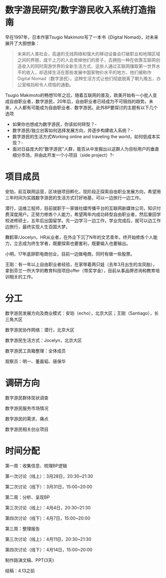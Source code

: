 # 数字游民研究/数字游民收入系统打造指南

早在1997年，日本作家Tsugio Makimoto写了一本书《Digital Nomad》，对未来展开了大胆想象：

>未来的人类社会，高速的无线网络和强大的移动设备会打破职业和地理区域之间的界限，成千上万的人会卖掉他们的房子，去拥抱一种在依靠互联网创造收入的同时周游世界的全新生活方式，这些人通过互联网赚取第一世界水平的收入，却选择生活在那些发展中国家物价水平的地方，他们被称作Digital Nomad（数字游民）。这种生活方式让他们彻底脱离了朝九晚五，办公室格挡和令人烦恼的通勤。

Tsugio Makimoto的畅想10年之后，随着互联网的普及，欧美开始有一小批人变成自由职业者，数字游民，20年后，自由职业者已经成为不可阻挡的趋势。未来，人人都有可能成为自由职业者、数字游民。此外BP要探讨的主题有以下几个选项

- 如果你也想成为数字游民，你该如何转型？-
- 数字游民/独立创客如何选择发展方向，并逐步构建收入系统？-
- 数字游民的生活方式Working online and traveling the world，如何低成本实现？-
- 面对日益庞大的“数字游民”人群，能否从中发掘出以这群人为目标用户的垂直细分市场，并由此开发一个小项目（side project）?-


# 项目成员

安珀，前互联网运营，区块链项目孵化，现阶段正探索自由职业发展方向，希望用三年时间为实践数字游民的生活方式打好地基，可以一边旅行一边工作。  

潜行，运维工程师，目前就职于一家做社媒传播平台的互联网新媒体公司，知识付费深度用户。正努力修炼个人能力，希望两年内成功转型自由职业者，然后重回学校进修硕士，五年后出国留学。先一边学习一边工作，学业完成后，就可以边工作边旅行，最终实现人生百国大梦。  

舞鹤草/Jocelyn，HR从业者，在外企下沉了N年的文艺青年，终开始修炼个人能力，立志成为终生学者，既要探索也要套利，既要输入也要输出。  

小明，17年底辞职电商创业，目前一边做电商，同时有做一些股票。  

王刚：有一年以上自由职业者经验，在家带着两只娃（去年3月出生的龙凤胎），拿到芬兰一所大学的教育科技项目offer（带奖学金），目前从事品牌咨询和教育培训相关的工作。

# 分工

数字游民发展方向及商业模式：安珀（echo），北京大区；王刚（Santiago），长三角大区  

数字游民协作网络：潜行，北京大区  

数字游民生活方式：Jocelyn，北京大区  

数字游民工具箱整理：全体成员  

观察员：明一、董晨韬、唐保华


# 调研方向

数字游民群体现状调查

数字游民服务市场情况  

数字游民的需求、痛点  

数字游民相关创业项目



# 时间分配

第一周：收集信息、梳理BP逻辑  

第一次讨论（线上）：3月28日，20:30~21:30  

第二次讨论（线下）：3月31日，15:00~20:00  

第二周：分析、呈现BP  

第三次讨论（线上）：4月4日，20:30~21:30  

第四次讨论（线下）：4月7日，15:00~20:00  

第三周：整理报告  

第三次讨论（线上）：4月11日，20:30~21:30  

第四次讨论（线下）：4月14日，15:00~20:00  

制作路演文稿、PPT(3天)  

结稿：4.13之前


